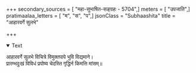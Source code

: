 +++
secondary_sources = [ "महा-सुभाषित-सङ्ग्रहः - 5704",]
meters = [ "उपजाति",]
pratimaalaa_letters = [ "म", "स", "प",]
jsonClass = "Subhaashita"
title = "आहारवर्गे सुलभे"

+++

<details open><summary>Text</summary>

आहारवर्गे सुलभे विचित्रे विमुक्तपापे भुवि विद्यमाने।  
प्रारम्भदुःखं विविधं प्रपोष्य चेदस्ति गृद्धिर्न किमत्ति मांसम्॥
</details>
